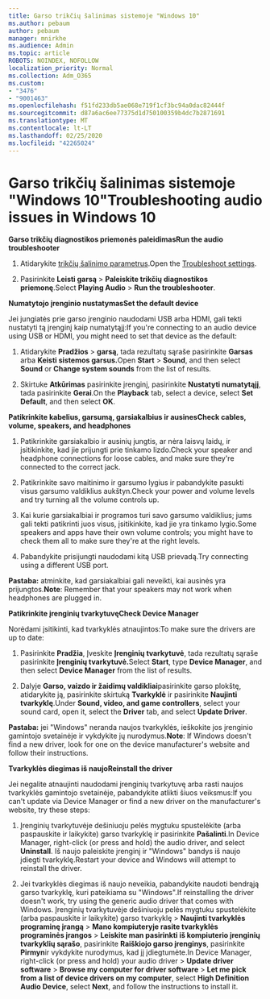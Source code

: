 ```yaml
---
title: Garso trikčių šalinimas sistemoje "Windows 10"
ms.author: pebaum
author: pebaum
manager: mnirkhe
ms.audience: Admin
ms.topic: article
ROBOTS: NOINDEX, NOFOLLOW
localization_priority: Normal
ms.collection: Adm_O365
ms.custom:
- "3476"
- "9001463"
ms.openlocfilehash: f51fd233db5ae068e719f1cf3bc94a0dac82444f
ms.sourcegitcommit: d87a6ac6ee77375d1d750100359b4dc7b2871691
ms.translationtype: MT
ms.contentlocale: lt-LT
ms.lasthandoff: 02/25/2020
ms.locfileid: "42265024"
---
```

# <a name="troubleshooting-audio-issues-in-windows-10"></a><span data-ttu-id="31e33-102">Garso trikčių šalinimas sistemoje "Windows 10"</span><span class="sxs-lookup"><span data-stu-id="31e33-102">Troubleshooting audio issues in Windows 10</span></span>

<span data-ttu-id="31e33-103">**Garso trikčių diagnostikos priemonės paleidimas**</span><span class="sxs-lookup"><span data-stu-id="31e33-103">**Run the audio troubleshooter**</span></span>

1.  <span data-ttu-id="31e33-104">Atidarykite [trikčių šalinimo parametrus](ms-settings:troubleshoot).</span><span class="sxs-lookup"><span data-stu-id="31e33-104">Open the [Troubleshoot settings](ms-settings:troubleshoot).</span></span>

2.  <span data-ttu-id="31e33-105">Pasirinkite **Leisti garsą** > **Paleiskite trikčių diagnostikos priemonę**.</span><span class="sxs-lookup"><span data-stu-id="31e33-105">Select **Playing Audio** > **Run the troubleshooter**.</span></span>

<span data-ttu-id="31e33-106">**Numatytojo įrenginio nustatymas**</span><span class="sxs-lookup"><span data-stu-id="31e33-106">**Set the default device**</span></span>

<span data-ttu-id="31e33-107">Jei jungiatės prie garso įrenginio naudodami USB arba HDMI, gali tekti nustatyti tą įrenginį kaip numatytąjį:</span><span class="sxs-lookup"><span data-stu-id="31e33-107">If you're connecting to an audio device using USB or HDMI, you might need to set that device as the default:</span></span>

1. <span data-ttu-id="31e33-108">Atidarykite **Pradžios** > **garsą**, tada rezultatų sąraše pasirinkite **Garsas** arba **Keisti sistemos garsus.**</span><span class="sxs-lookup"><span data-stu-id="31e33-108">Open **Start** > **Sound**, and then select **Sound** or **Change system sounds** from the list of results.</span></span>

2.  <span data-ttu-id="31e33-109">Skirtuke **Atkūrimas** pasirinkite įrenginį, pasirinkite **Nustatyti numatytąjį**, tada pasirinkite **Gerai**.</span><span class="sxs-lookup"><span data-stu-id="31e33-109">On the **Playback** tab, select a device, select **Set Default**, and then select **OK**.</span></span>

<span data-ttu-id="31e33-110">**Patikrinkite kabelius, garsumą, garsiakalbius ir ausines**</span><span class="sxs-lookup"><span data-stu-id="31e33-110">**Check cables, volume, speakers, and headphones**</span></span>

1. <span data-ttu-id="31e33-111">Patikrinkite garsiakalbio ir ausinių jungtis, ar nėra laisvų laidų, ir įsitikinkite, kad jie prijungti prie tinkamo lizdo.</span><span class="sxs-lookup"><span data-stu-id="31e33-111">Check your speaker and headphone connections for loose cables, and make sure they're connected to the correct jack.</span></span>

2. <span data-ttu-id="31e33-112">Patikrinkite savo maitinimo ir garsumo lygius ir pabandykite pasukti visus garsumo valdiklius aukštyn.</span><span class="sxs-lookup"><span data-stu-id="31e33-112">Check your power and volume levels and try turning all the volume controls up.</span></span>

3. <span data-ttu-id="31e33-113">Kai kurie garsiakalbiai ir programos turi savo garsumo valdiklius; jums gali tekti patikrinti juos visus, įsitikinkite, kad jie yra tinkamo lygio.</span><span class="sxs-lookup"><span data-stu-id="31e33-113">Some speakers and apps have their own volume controls; you might have to check them all to make sure they're at the right levels.</span></span>

4. <span data-ttu-id="31e33-114">Pabandykite prisijungti naudodami kitą USB prievadą.</span><span class="sxs-lookup"><span data-stu-id="31e33-114">Try connecting using a different USB port.</span></span>

<span data-ttu-id="31e33-115">**Pastaba:** atminkite, kad garsiakalbiai gali neveikti, kai ausinės yra prijungtos.</span><span class="sxs-lookup"><span data-stu-id="31e33-115">**Note**: Remember that your speakers may not work when headphones are plugged in.</span></span>

<span data-ttu-id="31e33-116">**Patikrinkite įrenginių tvarkytuvę**</span><span class="sxs-lookup"><span data-stu-id="31e33-116">**Check Device Manager**</span></span>

<span data-ttu-id="31e33-117">Norėdami įsitikinti, kad tvarkyklės atnaujintos:</span><span class="sxs-lookup"><span data-stu-id="31e33-117">To make sure the drivers are up to date:</span></span>

1. <span data-ttu-id="31e33-118">Pasirinkite **Pradžia**, Įveskite **Įrenginių tvarkytuvė**, tada rezultatų sąraše pasirinkite **Įrenginių tvarkytuvė.**</span><span class="sxs-lookup"><span data-stu-id="31e33-118">Select **Start**, type **Device Manager**, and then select **Device Manager** from the list of results.</span></span>

2. <span data-ttu-id="31e33-119">Dalyje **Garso, vaizdo ir žaidimų valdikliai**pasirinkite garso plokštę, atidarykite ją, pasirinkite skirtuką **Tvarkyklė** ir pasirinkite **Naujinti tvarkyklę**.</span><span class="sxs-lookup"><span data-stu-id="31e33-119">Under **Sound, video, and game controllers**, select your sound card, open it, select the **Driver** tab, and select **Update Driver**.</span></span>

<span data-ttu-id="31e33-120">**Pastaba:** jei "Windows" neranda naujos tvarkyklės, ieškokite jos įrenginio gamintojo svetainėje ir vykdykite jų nurodymus.</span><span class="sxs-lookup"><span data-stu-id="31e33-120">**Note**: If Windows doesn't find a new driver, look for one on the device manufacturer's website and follow their instructions.</span></span>

<span data-ttu-id="31e33-121">**Tvarkyklės diegimas iš naujo**</span><span class="sxs-lookup"><span data-stu-id="31e33-121">**Reinstall the driver**</span></span>

<span data-ttu-id="31e33-122">Jei negalite atnaujinti naudodami įrenginių tvarkytuvę arba rasti naujos tvarkyklės gamintojo svetainėje, pabandykite atlikti šiuos veiksmus:</span><span class="sxs-lookup"><span data-stu-id="31e33-122">If you can't update via Device Manager or find a new driver on the manufacturer's website, try these steps:</span></span>

1. <span data-ttu-id="31e33-123">Įrenginių tvarkytuvėje dešiniuoju pelės mygtuku spustelėkite (arba paspauskite ir laikykite) garso tvarkyklę ir pasirinkite **Pašalinti**.</span><span class="sxs-lookup"><span data-stu-id="31e33-123">In Device Manager, right-click (or press and hold) the audio driver, and select **Uninstall**.</span></span> <span data-ttu-id="31e33-124">Iš naujo paleiskite įrenginį ir "Windows" bandys iš naujo įdiegti tvarkyklę.</span><span class="sxs-lookup"><span data-stu-id="31e33-124">Restart your device and Windows will attempt to reinstall the driver.</span></span>

2. <span data-ttu-id="31e33-125">Jei tvarkyklės diegimas iš naujo neveikia, pabandykite naudoti bendrąją garso tvarkyklę, kuri pateikiama su "Windows".</span><span class="sxs-lookup"><span data-stu-id="31e33-125">If reinstalling the driver doesn't work, try using the generic audio driver that comes with Windows.</span></span> <span data-ttu-id="31e33-126">Įrenginių tvarkytuvėje dešiniuoju pelės mygtuku spustelėkite (arba paspauskite ir laikykite) garso tvarkyklę > **Naujinti tvarkyklės programinę įrangą** > **Mano kompiuteryje rasite tvarkyklės programinės įrangos** > **Leiskite man pasirinkti iš kompiuterio įrenginių tvarkyklių sąrašo**, pasirinkite **Raiškiojo garso įrenginys**, pasirinkite **Pirmyn**ir vykdykite nurodymus, kad jį įdiegtumėte.</span><span class="sxs-lookup"><span data-stu-id="31e33-126">In Device Manager, right-click (or press and hold) your audio driver > **Update driver software** > **Browse my computer for driver software** > **Let me pick from a list of device drivers on my computer**, select **High Definition Audio Device**, select **Next**, and follow the instructions to install it.</span></span>
